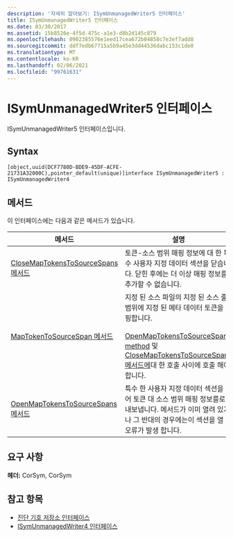 ```yaml
---
description: '자세히 알아보기: ISymUnmanagedWriter5 인터페이스'
title: ISymUnmanagedWriter5 인터페이스
ms.date: 03/30/2017
ms.assetid: 15b8526e-4f5d-475c-a1e3-d8b2d145c879
ms.openlocfilehash: 0902385576e1eed17cea672b04858c7e3ef7add8
ms.sourcegitcommit: ddf7edb67715a5b9a45e3dd44536dabc153c1de0
ms.translationtype: MT
ms.contentlocale: ko-KR
ms.lasthandoff: 02/06/2021
ms.locfileid: "99761631"
---
```

# <a name="isymunmanagedwriter5-interface"></a>ISymUnmanagedWriter5 인터페이스

ISymUnmanagedWriter5 인터페이스입니다.  
  
## <a name="syntax"></a>Syntax  
  
```idl  
[object,uuid(DCF7780D-BDE9-45DF-ACFE-21731A32000C),pointer_default(unique)]interface ISymUnmanagedWriter5 : ISymUnmanagedWriter4  
```  
  
## <a name="methods"></a>메서드  

 이 인터페이스에는 다음과 같은 메서드가 있습니다.  
  
|메서드|설명|  
|------------|-----------------|  
|[CloseMapTokensToSourceSpans 메서드](isymunmanagedwriter5-closemaptokenstosourcespans-method.md)|토큰-소스 범위 매핑 정보에 대 한 특수 사용자 지정 데이터 섹션을 닫습니다. 닫힌 후에는 더 이상 매핑 정보를 추가할 수 없습니다.|  
|[MapTokenToSourceSpan 메서드](isymunmanagedwriter5-maptokentosourcespan-method.md)|지정 된 소스 파일의 지정 된 소스 줄 범위에 지정 된 메타 데이터 토큰을 매핑합니다.<br /><br /> [OpenMapTokensToSourceSpans method](isymunmanagedwriter5-openmaptokenstosourcespans-method.md) 및 [CloseMapTokensToSourceSpans 메서드에](isymunmanagedwriter5-closemaptokenstosourcespans-method.md)대 한 호출 사이에 호출 해야 합니다.|  
|[OpenMapTokensToSourceSpans 메서드](isymunmanagedwriter5-openmaptokenstosourcespans-method.md)|특수 한 사용자 지정 데이터 섹션을 열어 토큰 대 소스 범위 매핑 정보를로 내보냅니다. 메서드가 이미 열려 있거나 그 반대의 경우에는이 섹션을 열 때 오류가 발생 합니다.|  
  
## <a name="requirements"></a>요구 사항  

 **헤더:** CorSym, CorSym  
  
## <a name="see-also"></a>참고 항목

- [진단 기호 저장소 인터페이스](diagnostics-symbol-store-interfaces.md)
- [ISymUnmanagedWriter4 인터페이스](isymunmanagedwriter4-interface.md)
